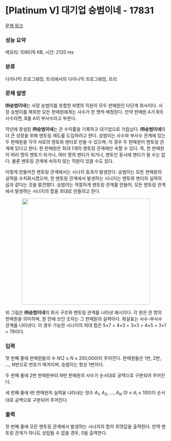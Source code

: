 # [Platinum V] 대기업 승범이네 - 17831 

[문제 링크](https://www.acmicpc.net/problem/17831) 

### 성능 요약

메모리: 109076 KB, 시간: 2120 ms

### 분류

다이나믹 프로그래밍, 트리에서의 다이나믹 프로그래밍, 트리

### 문제 설명

<p><strong>㈜승범이네</strong>는 사장 승범이를 포함한 <em>N</em>명의 직원이 모두 판매원인 다단계 회사이다. 사장 승범이를 제외한 모든 판매원에게는 사수가 한 명씩 배정된다. 만약 판매원 A가 B의 사수라면, B를 A의 부사수라고 부른다.</p>

<p>작년에 창설된 <strong>㈜승범이네</strong>는 큰 수익률을 기록하고 대기업으로 거듭났다. <strong>㈜승범이네</strong>의 더 큰 성장을 위해 멘토링 제도를 도입하려고 한다. 승범이는 사수와 부사수 관계에 있는 두 판매원을 각각 서로의 멘토와 멘티로 만들 수 있으며, 이 경우 두 판매원이 멘토링 관계에 있다고 한다. 한 판매원은 최대 1개의 멘토링 관계에만 속할 수 있다. 즉, 한 판매원이 여러 명의 멘토가 되거나, 여러 명의 멘티가 되거나, 멘토인 동시에 멘티가 될 수는 없다. 물론 멘토링 관계에 속하지 않는 직원이 있을 수도 있다.</p>

<p>이렇게 만들어진 멘토링 관계에서는 시너지 효과가 발생한다. 승범이는 모든 판매원의 실력을 수치화시켰으며, 한 멘토링 관계에서 발생하는 시너지는 멘토와 멘티의 실력의 곱과 같다는 것을 발견했다. 승범이는 적절하게 멘토링 관계를 만들어, 모든 멘토링 관계에서 발생하는 시너지의 합을 최대로 만들려고 한다.</p>

<p style="text-align: center;"><img alt="" src="https://upload.acmicpc.net/3dd33770-33c1-424f-8547-a227b1654868/-/preview/" style="height: 332px; width: 400px;">  </p>

<p>위 그림은 <strong>㈜승범이네</strong>의 회사 구조와 멘토링 관계를 나타낸 예시이다. 각 원은 한 명의 판매원을 의미하며, 원 안에 쓰인 숫자는 그 판매원의 실력이다. 화살표는 사수-부사수 관계를 나타낸다. 이 경우 가능한 시너지의 최대 합은 5×7 + 4×3 + 3×3 + 4×5 + 3×1 = 79이다.</p>

### 입력 

 <p>첫 번째 줄에 판매원들의 수 <em>N</em>(2 ≤ <em>N</em> ≤ 200,000)이 주어진다. 판매원들은 1번, 2번, …, <em>N</em>번으로 번호가 매겨지며, 승범이는 항상 1번이다.</p>

<p>두 번째 줄에 2번 판매원부터 <em>N</em>번 판매원의 사수가 순서대로 공백으로 구분되어 주어진다. </p>

<p>세 번째 줄에 i번 판매원의 실력을 나타내는 정수 <em>A<sub>1</sub></em>, <em>A<sub>2</sub></em>, …, <em>A<sub>N</sub></em> (0 ≤ <em>A<sub>i</sub></em> ≤ 100)이 순서대로 공백으로 구분되어 주어진다.</p>

### 출력 

 <p>첫 번째 줄에 모든 멘토링 관계에서 발생하는 시너지의 합의 최댓값을 출력한다. 만약 멘토링 관계가 하나도 성립될 수 없을 경우, 0을 출력한다.</p>

